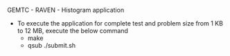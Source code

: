 GEMTC - RAVEN - Histogram application 

- To execute the application for complete test and problem size from 1 KB to 12 MB, execute the below command
	- make 
	- qsub ./submit.sh

